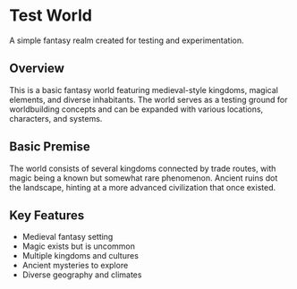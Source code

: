 # Test World

A simple fantasy realm created for testing and experimentation.

## Overview

This is a basic fantasy world featuring medieval-style kingdoms, magical elements, and diverse inhabitants. The world serves as a testing ground for worldbuilding concepts and can be expanded with various locations, characters, and systems.

## Basic Premise

The world consists of several kingdoms connected by trade routes, with magic being a known but somewhat rare phenomenon. Ancient ruins dot the landscape, hinting at a more advanced civilization that once existed.

## Key Features

- Medieval fantasy setting
- Magic exists but is uncommon
- Multiple kingdoms and cultures
- Ancient mysteries to explore
- Diverse geography and climates
